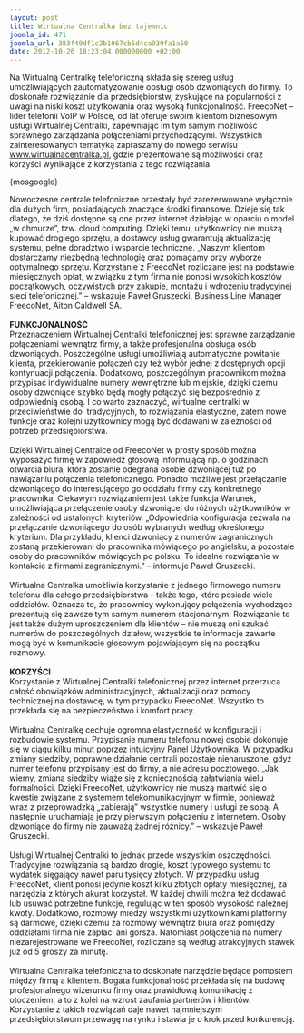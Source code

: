 ```yaml
---
layout: post
title: Wirtualna Centralka bez tajemnic
joomla_id: 471
joomla_url: 383f49df1c2b1067cb5d4ca939fa1a50
date: 2012-10-26 18:23:04.000000000 +02:00
---
```

Na Wirtualną Centralkę telefoniczną składa się szereg usług umożliwiających zautomatyzowanie obsługi os&oacute;b dzwoniących do firmy. To doskonałe rozwiązanie dla przedsiębiorstw, zyskujące na popularności z uwagi na niski koszt użytkowania oraz wysoką funkcjonalność. FreecoNet &ndash; lider telefonii VoIP w Polsce, od lat oferuje swoim klientom biznesowym usługi Wirtualnej Centralki, zapewniając im tym samym możliwość sprawnego zarządzania połączeniami przychodzącymi. Wszystkich zainteresowanych tematyką zapraszamy do nowego serwisu www.wirtualnacentralka.pl, gdzie prezentowane są możliwości oraz korzyści wynikające z korzystania z tego rozwiązania.<p>{mosgoogle}</p><p>Nowoczesne centrale telefoniczne przestały być zarezerwowane wyłącznie dla dużych firm, posiadających znaczące środki finansowe. Dzieje się tak dlatego, że dziś dostępne są one przez internet działając w oparciu o model &bdquo;w chmurze&rdquo;, tzw. cloud computing. Dzięki temu, użytkownicy nie muszą kupować drogiego sprzętu, a dostawcy usług gwarantują aktualizację systemu, pełne doradztwo i wsparcie techniczne. &bdquo;Naszym klientom dostarczamy niezbędną technologię oraz pomagamy przy wyborze optymalnego sprzętu. Korzystanie z FreecoNet rozliczane jest na podstawie miesięcznych opłat, w związku z tym firma nie ponosi wysokich koszt&oacute;w początkowych, oczywistych przy zakupie, montażu i wdrożeniu tradycyjnej sieci telefonicznej.&rdquo; &ndash; wskazuje Paweł Gruszecki, Business Line Manager FreecoNet, Aiton Caldwell SA.<br /><br /><strong>FUNKCJONALNOŚĆ</strong><br />Przeznaczeniem Wirtualnej Centralki telefonicznej jest sprawne zarządzanie połączeniami wewnątrz firmy, a także profesjonalna obsługa os&oacute;b dzwoniących. Poszczeg&oacute;lne usługi umożliwiają automatyczne powitanie klienta, przekierowanie połączeń czy też wyb&oacute;r jednej z dostępnych opcji kontynuacji połączenia. Dodatkowo, poszczeg&oacute;lnym pracownikom można przypisać indywidualne numery wewnętrzne lub miejskie, dzięki czemu osoby dzwoniące szybko będą mogły połączyć się bezpośrednio z odpowiednią osobą. I co warto zaznaczyć, wirtualne centralki w przeciwieństwie do&nbsp; tradycyjnych, to rozwiązania elastyczne, zatem nowe funkcje oraz kolejni użytkownicy mogą być dodawani w zależności od potrzeb przedsiębiorstwa.<br /><br />Dzięki Wirtualnej Centralce od FreecoNet w prosty spos&oacute;b można wyposażyć firmę w zapowiedź głosową informującą np. o godzinach otwarcia biura, kt&oacute;ra zostanie odegrana osobie dzwoniącej tuż po nawiązaniu połączenia telefonicznego. Ponadto możliwe jest przełączanie dzwoniącego do interesującego go oddziału firmy czy konkretnego pracownika. Ciekawym rozwiązaniem jest także funkcja Warunek, umożliwiająca przełączenie osoby dzwoniącej do r&oacute;żnych użytkownik&oacute;w w zależności od ustalonych kryteri&oacute;w. &bdquo;Odpowiednia konfiguracja zezwala na przełączanie dzwoniącego do os&oacute;b wybranych według określonego kryterium. Dla przykładu, klienci dzwoniący z numer&oacute;w zagranicznych zostaną przekierowani do pracownika m&oacute;wiącego po angielsku, a pozostałe osoby do pracownik&oacute;w m&oacute;wiących po polsku. To idealne rozwiązanie w kontakcie z firmami zagranicznymi.&rdquo; &ndash; informuje Paweł Gruszecki. <br /><br />Wirtualna Centralka umożliwia korzystanie z jednego firmowego numeru telefonu dla całego przedsiębiorstwa - także tego, kt&oacute;re posiada wiele oddział&oacute;w. Oznacza to, że pracownicy wykonujący połączenia wychodzące prezentują się zawsze tym samym numerem stacjonarnym. Rozwiązanie to jest także dużym uproszczeniem dla klient&oacute;w &ndash; nie muszą oni szukać numer&oacute;w do poszczeg&oacute;lnych dział&oacute;w, wszystkie te informacje zawarte mogą być w komunikacie głosowym pojawiającym się na początku rozmowy.<br /><br /><strong>KORZYŚCI</strong><br />Korzystanie z Wirtualnej Centralki telefonicznej przez internet przerzuca całość obowiązk&oacute;w administracyjnych, aktualizacji oraz pomocy technicznej na dostawcę, w tym przypadku FreecoNet. Wszystko to przekłada się na bezpieczeństwo i komfort pracy.<br /><br />Wirtualną Centralkę cechuje ogromna elastyczność w konfiguracji i rozbudowie systemu. Przypisanie numeru telefonu nowej osobie dokonuje się w ciągu kilku minut poprzez intuicyjny Panel Użytkownika. W przypadku zmiany siedziby, poprawne działanie centrali pozostaje nienaruszone, gdyż numer telefonu przypisany jest do firmy, a nie adresu pocztowego. &bdquo;Jak wiemy, zmiana siedziby wiąże się z koniecznością załatwiania wielu formalności. Dzięki FreecoNet, użytkownicy nie muszą martwić się o kwestie związane z systemem telekomunikacyjnym w firmie, ponieważ wraz z przeprowadzką &bdquo;zabierają&rdquo; wszystkie numery i usługi ze sobą. A następnie uruchamiają je przy pierwszym połączeniu z internetem. Osoby dzwoniące do firmy nie zauważą żadnej r&oacute;żnicy.&rdquo; &ndash; wskazuje Paweł Gruszecki.<br /><br />Usługi Wirtualnej Centralki to jednak przede wszystkim oszczędności. Tradycyjne rozwiązania są bardzo drogie, koszt typowego systemu to wydatek sięgający nawet paru tysięcy złotych. W przypadku usług FreecoNet, klient ponosi jedynie koszt kilku złotych opłaty miesięcznej, za narzędzia z kt&oacute;rych akurat korzystał. W każdej chwili można też dodawać lub usuwać potrzebne funkcje, regulując w ten spos&oacute;b wysokość należnej kwoty. Dodatkowo, rozmowy miedzy wszystkimi użytkownikami platformy są darmowe, dzięki czemu za rozmowy wewnątrz biura oraz pomiędzy oddziałami firma nie zapłaci ani gorsza. Natomiast połączenia na numery niezarejestrowane we FreecoNet, rozliczane są według atrakcyjnych stawek już od 5 groszy za minutę. <br /><br />Wirtualna Centralka telefoniczna to doskonałe narzędzie będące pomostem między firmą a klientem. Bogata funkcjonalność przekłada się na budowę profesjonalnego wizerunku firmy oraz prawidłową komunikację z otoczeniem, a to z kolei na wzrost zaufania partner&oacute;w i klient&oacute;w. Korzystanie z takich rozwiązań daje nawet najmniejszym przedsiębiorstwom przewagę na rynku i stawia je o krok przed konkurencją. </p>
